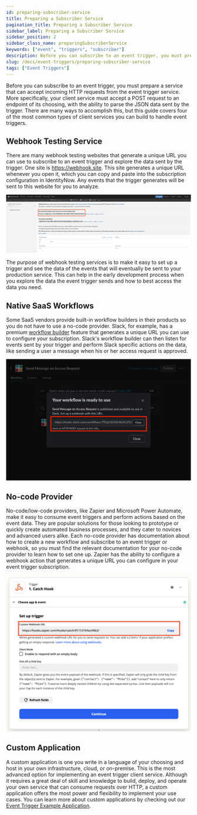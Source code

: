 ```yaml
---
id: preparing-subscriber-service
title: Preparing a Subscriber Service
pagination_title: Preparing a Subscriber Service
sidebar_label: Preparing a Subscriber Service
sidebar_position: 2
sidebar_class_name: preparingSubscriberService
keywords: ["event", "triggers", "subscriber"]
description: Before you can subscribe to an event trigger, you must prepare a service that can accept incoming HTTP requests from the event trigger service. 
slug: /docs/event-triggers/preparing-subscriber-service
tags: ["Event Triggers"]
---
```


Before you can subscribe to an event trigger, you must prepare a service that can accept incoming HTTP requests from the event trigger service.  More specifically, your client service must accept a POST request to an endpoint of its choosing, with the ability to parse the JSON data sent by the trigger.  There are many ways to accomplish this, but this guide covers four of the most common types of client services you can build to handle event triggers.

## Webhook Testing Service

There are many webhook testing websites that generate a unique URL you can use to subscribe to an event trigger and explore the data sent by the trigger.  One site is https://webhook.site.  This site generates a unique URL whenever you open it, which you can copy and paste into the subscription configuration in IdentityNow.  Any events that the trigger generates will be sent to this website for you to analyze.

![Webhook.site](./img/webhook-site.png)

The purpose of webhook testing services is to make it easy to set up a trigger and see the data of the events that will eventually be sent to your production service.  This can help in the early development process when you explore the data the event trigger sends and how to best access the data you need.

## Native SaaS Workflows

Some SaaS vendors provide built-in workflow builders in their products so you do not have to use a no-code provider.  Slack, for example, has a premium [workflow builder](https://slack.com/help/articles/360035692513-Guide-to-Workflow-Builder) feature that generates a unique URL you can use to configure your subscription.  Slack's workflow builder can then listen for events sent by your trigger and perform Slack specific actions on the data, like sending a user a message when his or her access request is approved.

![Slack workflow](./img/slack-workflow.png)

## No-code Provider

No-code/low-code providers, like Zapier and Microsoft Power Automate, make it easy to consume event triggers and perform actions based on the event data.  They are popular solutions for those looking to prototype or quickly create automated business processes, and they cater to novices and advanced users alike.  Each no-code provider has documentation about how to create a new workflow and subscribe to an event trigger or webhook, so you must find the relevant documentation for your no-code provider to learn how to set one up.  Zapier has the ability to configure a webhook action that generates a unique URL you can configure in your event trigger subscription.

![Zapier webhook](./img/zapier-webhook.png)

## Custom Application

A custom application is one you write in a language of your choosing and host in your own infrastructure, cloud, or on-premise.  This is the most advanced option for implementing an event trigger client service.  Although it requires a great deal of skill and knowledge to build, deploy, and operate your own service that can consume requests over HTTP, a custom application offers the most power and flexibility to implement your use cases.  You can learn more about custom applications by checking out our [Event Trigger Example Application](https://github.com/sailpoint-oss/event-trigger-examples).

